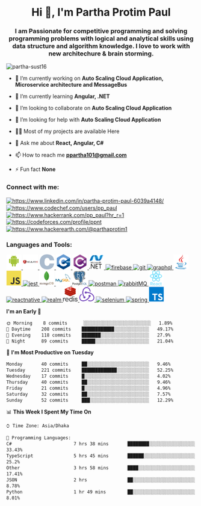 <h1 align="center">Hi 👋, I'm Partha Protim Paul</h1>
<h3 align="center">I am Passionate for competitive programming and solving programming problems with logical and analytical skills using data structure and algorithm knowledge. I love to work with new architechure & brain storming.</h3>

<p align="left">
<img src="https://komarev.com/ghpvc/?username=partha-sust16&label=Profile%20views&color=0e75b6&style=flat" alt="partha-sust16" /> </p>

- 🔭 I’m currently working on **Auto Scaling Cloud Application, Microservice architecture and MessageBus**

- 🌱 I’m currently learning **Angular, .NET**

- 👯 I’m looking to collaborate on **Auto Scaling Cloud Application**

- 🤝 I’m looking for help with **Auto Scaling Cloud Application**

- 👨‍💻 Most of my projects are available Here 

- 💬 Ask me about **React, Angular, C#**

- 📫 How to reach me **ppartha101@gmail.com**

- ⚡ Fun fact **None**

<p align="left">
<h3 align="left">Connect with me:</h3>
<a href="https://linkedin.com/in/partha-protim-paul-6039a4148/" target="blank"><img align="center" src="https://cdn.jsdelivr.net/npm/simple-icons@3.0.1/icons/linkedin.svg" alt="https://www.linkedin.com/in/partha-protim-paul-6039a4148/" height="30" width="40" /></a>
<a href="https://www.codechef.com/users/pp_paul" target="blank"><img align="center" src="https://cdn.jsdelivr.net/npm/simple-icons@3.1.0/icons/codechef.svg" alt="https://www.codechef.com/users/pp_paul" height="30" width="40" /></a>
<a href="https://www.hackerrank.com/pp_paul?hr_r=1" target="blank"><img align="center" src="https://cdn.jsdelivr.net/npm/simple-icons@3.0.1/icons/hackerrank.svg" alt="https://www.hackerrank.com/pp_paul?hr_r=1" height="30" width="40" /></a>
<a href="https://codeforces.com/profile/ppnt" target="blank"><img align="center" src="https://cdn.jsdelivr.net/npm/simple-icons@3.0.1/icons/codeforces.svg" alt="https://codeforces.com/profile/ppnt" height="30" width="40" /></a>
<a href="https://www.hackerearth.com/@parthaprotim1" target="blank"><img align="center" src="https://cdn.jsdelivr.net/npm/simple-icons@3.0.1/icons/hackerearth.svg" alt="https://www.hackerearth.com/@parthaprotim1" height="30" width="40" /></a>
</p>

<h3 align="left">Languages and Tools:</h3>
<p align="left"> <a href="https://developer.android.com" target="_blank"> <img src="https://raw.githubusercontent.com/devicons/devicon/master/icons/android/android-original-wordmark.svg" alt="android" width="40" height="40"/> </a> <a href="https://angular.io" target="_blank"> <img src="https://raw.githubusercontent.com/devicons/devicon/master/icons/angularjs/angularjs-original-wordmark.svg" alt="angularjs" width="40" height="40"/> </a> <a href="https://www.cprogramming.com/" target="_blank"> <img src="https://raw.githubusercontent.com/devicons/devicon/master/icons/c/c-original.svg" alt="c" width="40" height="40"/> </a> <a href="https://www.w3schools.com/cpp/" target="_blank"> <img src="https://raw.githubusercontent.com/devicons/devicon/master/icons/cplusplus/cplusplus-original.svg" alt="cplusplus" width="40" height="40"/> </a> <a href="https://www.w3schools.com/cs/" target="_blank"> <img src="https://raw.githubusercontent.com/devicons/devicon/master/icons/csharp/csharp-original.svg" alt="csharp" width="40" height="40"/> </a> <a href="https://dotnet.microsoft.com/" target="_blank"> <img src="https://raw.githubusercontent.com/devicons/devicon/master/icons/dot-net/dot-net-original-wordmark.svg" alt="dotnet" width="40" height="40"/> </a> <a href="https://firebase.google.com/" target="_blank"> <img src="https://www.vectorlogo.zone/logos/firebase/firebase-icon.svg" alt="firebase" width="40" height="40"/> </a> <a href="https://git-scm.com/" target="_blank"> <img src="https://www.vectorlogo.zone/logos/git-scm/git-scm-icon.svg" alt="git" width="40" height="40"/> </a> <a href="https://graphql.org" target="_blank"> <img src="https://www.vectorlogo.zone/logos/graphql/graphql-icon.svg" alt="graphql" width="40" height="40"/> </a> <a href="https://www.java.com" target="_blank"> <img src="https://raw.githubusercontent.com/devicons/devicon/master/icons/java/java-original.svg" alt="java" width="40" height="40"/> </a> <a href="https://developer.mozilla.org/en-US/docs/Web/JavaScript" target="_blank"> <img src="https://raw.githubusercontent.com/devicons/devicon/master/icons/javascript/javascript-original.svg" alt="javascript" width="40" height="40"/> </a> <a href="https://jestjs.io" target="_blank"> <img src="https://www.vectorlogo.zone/logos/jestjsio/jestjsio-icon.svg" alt="jest" width="40" height="40"/> </a> <a href="https://www.mongodb.com/" target="_blank"> <img src="https://raw.githubusercontent.com/devicons/devicon/master/icons/mongodb/mongodb-original-wordmark.svg" alt="mongodb" width="40" height="40"/> </a> <a href="https://www.mysql.com/" target="_blank"> <img src="https://raw.githubusercontent.com/devicons/devicon/master/icons/mysql/mysql-original-wordmark.svg" alt="mysql" width="40" height="40"/> </a> <a href="https://www.postgresql.org" target="_blank"> <img src="https://raw.githubusercontent.com/devicons/devicon/master/icons/postgresql/postgresql-original-wordmark.svg" alt="postgresql" width="40" height="40"/> </a> <a href="https://postman.com" target="_blank"> <img src="https://www.vectorlogo.zone/logos/getpostman/getpostman-icon.svg" alt="postman" width="40" height="40"/> </a> <a href="https://www.rabbitmq.com" target="_blank"> <img src="https://www.vectorlogo.zone/logos/rabbitmq/rabbitmq-icon.svg" alt="rabbitMQ" width="40" height="40"/> </a> <a href="https://reactjs.org/" target="_blank"> <img src="https://raw.githubusercontent.com/devicons/devicon/master/icons/react/react-original-wordmark.svg" alt="react" width="40" height="40"/> </a> <a href="https://reactnative.dev/" target="_blank"> <img src="https://reactnative.dev/img/header_logo.svg" alt="reactnative" width="40" height="40"/> </a> <a href="https://realm.io/" target="_blank"> <img src="https://raw.githubusercontent.com/bestofjs/bestofjs-webui/8665e8c267a0215f3159df28b33c365198101df5/public/logos/realm.svg" alt="realm" width="40" height="40"/> </a> <a href="https://redis.io" target="_blank"> <img src="https://raw.githubusercontent.com/devicons/devicon/master/icons/redis/redis-original-wordmark.svg" alt="redis" width="40" height="40"/> </a> <a href="https://redux.js.org" target="_blank"> <img src="https://raw.githubusercontent.com/devicons/devicon/master/icons/redux/redux-original.svg" alt="redux" width="40" height="40"/> </a> <a href="https://www.selenium.dev" target="_blank"> <img src="https://raw.githubusercontent.com/detain/svg-logos/780f25886640cef088af994181646db2f6b1a3f8/svg/selenium-logo.svg" alt="selenium" width="40" height="40"/> </a> <a href="https://spring.io/" target="_blank"> <img src="https://www.vectorlogo.zone/logos/springio/springio-icon.svg" alt="spring" width="40" height="40"/> </a> <a href="https://www.typescriptlang.org/" target="_blank"> <img src="https://raw.githubusercontent.com/devicons/devicon/master/icons/typescript/typescript-original.svg" alt="typescript" width="40" height="40"/> </a> </p>

<!--START_SECTION:waka-->
**I'm an Early 🐤** 

```text
🌞 Morning    8 commits      ░░░░░░░░░░░░░░░░░░░░░░░░░   1.89% 
🌆 Daytime    208 commits    ████████████░░░░░░░░░░░░░   49.17% 
🌃 Evening    118 commits    ███████░░░░░░░░░░░░░░░░░░   27.9% 
🌙 Night      89 commits     █████░░░░░░░░░░░░░░░░░░░░   21.04%

```
📅 **I'm Most Productive on Tuesday** 

```text
Monday       40 commits     ██░░░░░░░░░░░░░░░░░░░░░░░   9.46% 
Tuesday      221 commits    █████████████░░░░░░░░░░░░   52.25% 
Wednesday    17 commits     █░░░░░░░░░░░░░░░░░░░░░░░░   4.02% 
Thursday     40 commits     ██░░░░░░░░░░░░░░░░░░░░░░░   9.46% 
Friday       21 commits     █░░░░░░░░░░░░░░░░░░░░░░░░   4.96% 
Saturday     32 commits     ██░░░░░░░░░░░░░░░░░░░░░░░   7.57% 
Sunday       52 commits     ███░░░░░░░░░░░░░░░░░░░░░░   12.29%

```


📊 **This Week I Spent My Time On** 

```text
⌚︎ Time Zone: Asia/Dhaka

💬 Programming Languages: 
C#                       7 hrs 38 mins       ████████░░░░░░░░░░░░░░░░░   33.43% 
TypeScript               5 hrs 45 mins       ██████░░░░░░░░░░░░░░░░░░░   25.2% 
Other                    3 hrs 58 mins       ████░░░░░░░░░░░░░░░░░░░░░   17.41% 
JSON                     2 hrs               ██░░░░░░░░░░░░░░░░░░░░░░░   8.78% 
Python                   1 hr 49 mins        ██░░░░░░░░░░░░░░░░░░░░░░░   8.01%

```


<!--END_SECTION:waka-->

